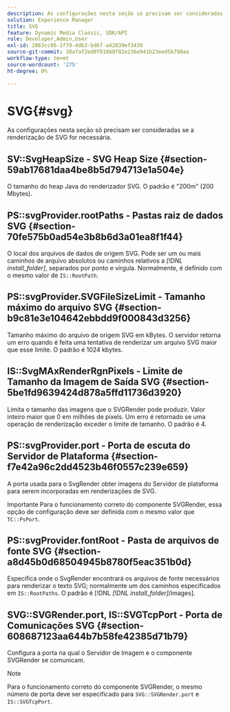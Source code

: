 ```yaml
---
description: As configurações nesta seção só precisam ser consideradas se a renderização de SVG for necessária.
solution: Experience Manager
title: SVG
feature: Dynamic Media Classic, SDK/API
role: Developer,Admin,User
exl-id: 2863cc86-1f79-4db3-bd6f-a42839ef3439
source-git-commit: 38afaf2ed0f01868f02e236e941b23eed5b790aa
workflow-type: tm+mt
source-wordcount: '275'
ht-degree: 0%

---
```


# SVG{#svg}

As configurações nesta seção só precisam ser consideradas se a renderização de SVG for necessária.

## SV::SvgHeapSize - SVG Heap Size {#section-59ab17681daa4be8b5d794713e1a504e}

O tamanho do heap Java do renderizador SVG. O padrão é &quot;200m&quot; (200 Mbytes).

## PS::svgProvider.rootPaths - Pastas raiz de dados SVG {#section-70fe575b0ad54e3b8b6d3a01ea8f1f44}

O local dos arquivos de dados de origem SVG. Pode ser um ou mais caminhos de arquivo absolutos ou caminhos relativos a *[!DNL install_folder]*, separados por ponto e vírgula. Normalmente, é definido com o mesmo valor de `IS::RootPath`.

## PS::svgProvider.SVGFileSizeLimit - Tamanho máximo do arquivo SVG {#section-b9c81e3e104642ebbdd9f000843d3256}

Tamanho máximo do arquivo de origem SVG em kBytes. O servidor retorna um erro quando é feita uma tentativa de renderizar um arquivo SVG maior que esse limite. O padrão é 1024 kbytes.

## IS::SvgMAxRenderRgnPixels - Limite de Tamanho da Imagem de Saída SVG {#section-5be1fd9639424d878a5ffd11736d3920}

Limita o tamanho das imagens que o SVGRender pode produzir. Valor inteiro maior que 0 em milhões de pixels. Um erro é retornado se uma operação de renderização exceder o limite de tamanho. O padrão é 4.

## PS::svgProvider.port - Porta de escuta do Servidor de Plataforma {#section-f7e42a96c2dd4523b46f0557c239e659}

A porta usada para o SvgRender obter imagens do Servidor de plataforma para serem incorporadas em renderizações de SVG.

Importante Para o funcionamento correto do componente SVGRender, essa opção de configuração deve ser definida com o mesmo valor que `TC::PsPort`.

## PS::svgProvider.fontRoot - Pasta de arquivos de fonte SVG {#section-a8d45b0d68504945b8780f5eac351b0d}

Especifica onde o SvgRender encontrará os arquivos de fonte necessários para renderizar o texto SVG; normalmente um dos caminhos especificados em `IS::RootPaths`. O padrão é [!DNL *[!DNL install_folder]*/images].

## SVG::SVGRender.port, IS::SVGTcpPort - Porta de Comunicações SVG {#section-608687123aa644b7b58fe42385d71b79}

Configura a porta na qual o Servidor de Imagem e o componente SVGRender se comunicam.

>[!NOTE]
>
>Para o funcionamento correto do componente SVGRender, o mesmo número de porta deve ser especificado para `SVG::SVGRender.port` e `IS::SVGTcpPort`.
